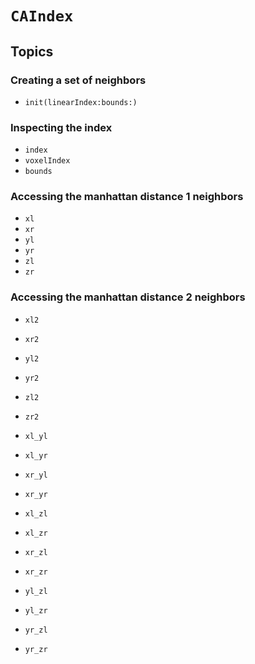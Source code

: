 # ``CAIndex``

## Topics

### Creating a set of neighbors

- ``init(linearIndex:bounds:)``

### Inspecting the index

- ``index``
- ``voxelIndex``
- ``bounds``

### Accessing the manhattan distance 1 neighbors

- ``xl``
- ``xr``
- ``yl``
- ``yr``
- ``zl``
- ``zr``

### Accessing the manhattan distance 2 neighbors

- ``xl2``
- ``xr2``
- ``yl2``
- ``yr2``
- ``zl2``
- ``zr2``

- ``xl_yl``
- ``xl_yr``
- ``xr_yl``
- ``xr_yr``

- ``xl_zl``
- ``xl_zr``
- ``xr_zl``
- ``xr_zr``

- ``yl_zl``
- ``yl_zr``
- ``yr_zl``
- ``yr_zr``
